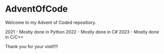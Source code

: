 # AdventOfCode
Welcome to my Advent of Coded repositiory.

2021 - Mostly done in Python
2022 - Mostly done in C#
2023 - Mostly done in C/C++

Thank you for your visit!!!!
